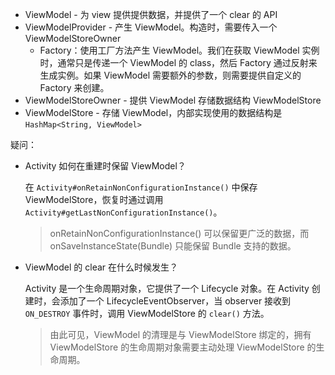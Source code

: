 * ViewModel - 为 view 提供提供数据，并提供了一个 clear 的 API
* ViewModelProvider - 产生 ViewModel。构造时，需要传入一个 ViewModelStoreOwner
  * Factory：使用工厂方法产生 ViewModel。我们在获取 ViewModel 实例时，通常只是传递一个 ViewModel 的 class，然后 Factory 通过反射来生成实例。如果 ViewModel 需要额外的参数，则需要提供自定义的 Factory 来创建。
* ViewModelStoreOwner - 提供 ViewModel 存储数据结构 ViewModelStore
* ViewModelStore - 存储 ViewModel，内部实现使用的数据结构是 `HashMap<String, ViewModel>`



疑问：

* Activity 如何在重建时保留 ViewModel？

  在 `Activity#onRetainNonConfigurationInstance()` 中保存 ViewModelStore，恢复时通过调用 `Activity#getLastNonConfigurationInstance()`。

  > onRetainNonConfigurationInstance() 可以保留更广泛的数据，而 onSaveInstanceState(Bundle) 只能保留 Bundle 支持的数据。

* ViewModel 的 clear 在什么时候发生？

  Activity 是一个生命周期对象，它提供了一个 Lifecycle 对象。在 Activity 创建时，会添加了一个 LifecycleEventObserver，当 observer 接收到 `ON_DESTROY` 事件时，调用 ViewModelStore 的 `clear()` 方法。

  > 由此可见，ViewModel 的清理是与 ViewModelStore 绑定的，拥有 ViewModelStore 的生命周期对象需要主动处理 ViewModelStore 的生命周期。